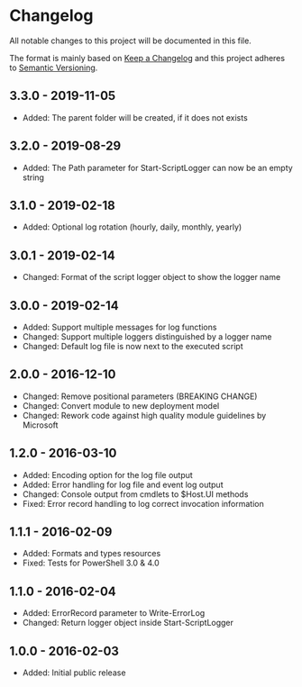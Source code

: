 # Changelog

All notable changes to this project will be documented in this file.

The format is mainly based on [Keep a Changelog](http://keepachangelog.com/)
and this project adheres to [Semantic Versioning](http://semver.org/).

## 3.3.0 - 2019-11-05

* Added: The parent folder will be created, if it does not exists

## 3.2.0 - 2019-08-29

* Added: The Path parameter for Start-ScriptLogger can now be an empty string

## 3.1.0 - 2019-02-18

* Added: Optional log rotation (hourly, daily, monthly, yearly)

## 3.0.1 - 2019-02-14

* Changed: Format of the script logger object to show the logger name

## 3.0.0 - 2019-02-14

* Added: Support multiple messages for log functions
* Changed: Support multiple loggers distinguished by a logger name
* Changed: Default log file is now next to the executed script

## 2.0.0 - 2016-12-10

* Changed: Remove positional parameters (BREAKING CHANGE)
* Changed: Convert module to new deployment model
* Changed: Rework code against high quality module guidelines by Microsoft

## 1.2.0 - 2016-03-10

* Added: Encoding option for the log file output
* Added: Error handling for log file and event log output
* Changed: Console output from cmdlets to $Host.UI methods
* Fixed: Error record handling to log correct invocation information

## 1.1.1 - 2016-02-09

* Added: Formats and types resources
* Fixed: Tests for PowerShell 3.0 & 4.0

## 1.1.0 - 2016-02-04

* Added: ErrorRecord parameter to Write-ErrorLog
* Changed: Return logger object inside Start-ScriptLogger

## 1.0.0 - 2016-02-03

* Added: Initial public release
